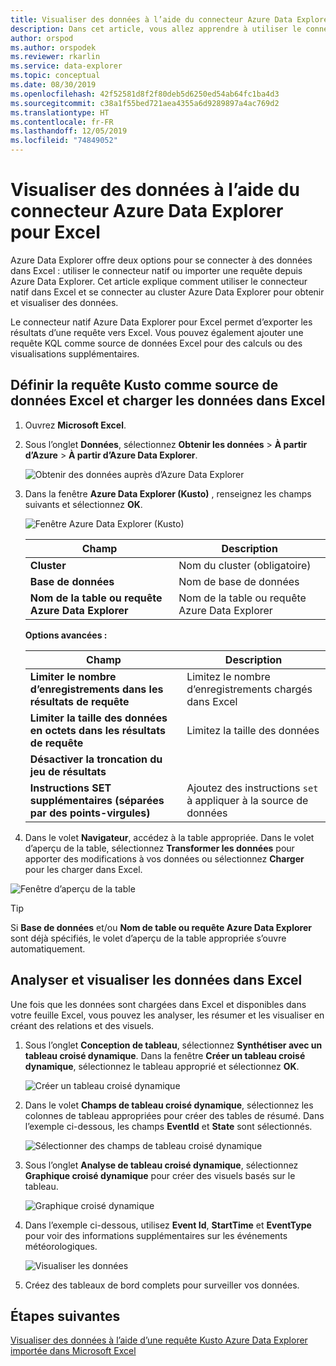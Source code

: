 ```yaml
---
title: Visualiser des données à l’aide du connecteur Azure Data Explorer pour Microsoft Excel
description: Dans cet article, vous allez apprendre à utiliser le connecteur Azure Data Explorer pour Excel.
author: orspod
ms.author: orspodek
ms.reviewer: rkarlin
ms.service: data-explorer
ms.topic: conceptual
ms.date: 08/30/2019
ms.openlocfilehash: 42f52581d8f2f80deb5d6250ed54ab64fc1ba4d3
ms.sourcegitcommit: c38a1f55bed721aea4355a6d9289897a4ac769d2
ms.translationtype: HT
ms.contentlocale: fr-FR
ms.lasthandoff: 12/05/2019
ms.locfileid: "74849052"
---
```

# <a name="visualize-data-using-the-azure-data-explorer-connector-for-excel"></a>Visualiser des données à l’aide du connecteur Azure Data Explorer pour Excel

Azure Data Explorer offre deux options pour se connecter à des données dans Excel : utiliser le connecteur natif ou importer une requête depuis Azure Data Explorer. Cet article explique comment utiliser le connecteur natif dans Excel et se connecter au cluster Azure Data Explorer pour obtenir et visualiser des données.

Le connecteur natif Azure Data Explorer pour Excel permet d’exporter les résultats d’une requête vers Excel. Vous pouvez également ajouter une requête KQL comme source de données Excel pour des calculs ou des visualisations supplémentaires.

## <a name="define-kusto-query-as-an-excel-data-source-and-load-the-data-to-excel"></a>Définir la requête Kusto comme source de données Excel et charger les données dans Excel

1. Ouvrez **Microsoft Excel**.
1. Sous l’onglet **Données**, sélectionnez **Obtenir les données** > **À partir d’Azure** > **À partir d’Azure Data Explorer**.

    ![Obtenir des données auprès d’Azure Data Explorer](media/excel-connector/get-data-from-adx.png)

1. Dans la fenêtre **Azure Data Explorer (Kusto)** , renseignez les champs suivants et sélectionnez **OK**.

    ![Fenêtre Azure Data Explorer (Kusto)](media/excel-connector/adx-connection-window.png)
    
    |Champ   |Description |
    |---------|---------|
    |**Cluster**   |   Nom du cluster (obligatoire)      |    
    |**Base de données**     |    Nom de base de données      |    
    |**Nom de la table ou requête Azure Data Explorer**    |     Nom de la table ou requête Azure Data Explorer    | 
    
    **Options avancées :**

     |Champ   |Description |
    |---------|---------|
    |**Limiter le nombre d’enregistrements dans les résultats de requête**     |     Limitez le nombre d’enregistrements chargés dans Excel  |    
    |**Limiter la taille des données en octets dans les résultats de requête**    |    Limitez la taille des données      |   
    |**Désactiver la troncation du jeu de résultats**    |         |      
    |**Instructions SET supplémentaires (séparées par des points-virgules)**    |    Ajoutez des instructions `set` à appliquer à la source de données     |   

1.  Dans le volet **Navigateur**, accédez à la table appropriée. Dans le volet d’aperçu de la table, sélectionnez **Transformer les données** pour apporter des modifications à vos données ou sélectionnez **Charger** pour les charger dans Excel.

![Fenêtre d’aperçu de la table](media/excel-connector/navigate-table-preview-window.png)

   > [!TIP]
   > Si **Base de données** et/ou **Nom de table ou requête Azure Data Explorer** sont déjà spécifiés, le volet d’aperçu de la table appropriée s’ouvre automatiquement. 

## <a name="analyze-and-visualize-data-in-excel"></a>Analyser et visualiser les données dans Excel

Une fois que les données sont chargées dans Excel et disponibles dans votre feuille Excel, vous pouvez les analyser, les résumer et les visualiser en créant des relations et des visuels. 

1.  Sous l’onglet **Conception de tableau**, sélectionnez **Synthétiser avec un tableau croisé dynamique**. Dans la fenêtre **Créer un tableau croisé dynamique**, sélectionnez le tableau approprié et sélectionnez **OK**.

    ![Créer un tableau croisé dynamique](media/excel-connector/create-pivot-table.png)

1. Dans le volet **Champs de tableau croisé dynamique**, sélectionnez les colonnes de tableau appropriées pour créer des tables de résumé. Dans l’exemple ci-dessous, les champs **EventId** et **State** sont sélectionnés.
    
    ![Sélectionner des champs de tableau croisé dynamique](media/excel-connector/pivot-table-pick-fields.png)

1. Sous l’onglet **Analyse de tableau croisé dynamique**, sélectionnez **Graphique croisé dynamique** pour créer des visuels basés sur le tableau. 

    ![Graphique croisé dynamique](media/excel-connector/pivot-table-analyze-pivotchart.png)

1. Dans l’exemple ci-dessous, utilisez **Event Id**, **StartTime** et **EventType** pour voir des informations supplémentaires sur les événements météorologiques.

    ![Visualiser les données](media/excel-connector/visualize-excel-data.png)

1. Créez des tableaux de bord complets pour surveiller vos données.

## <a name="next-steps"></a>Étapes suivantes

[Visualiser des données à l’aide d’une requête Kusto Azure Data Explorer importée dans Microsoft Excel](excel-blank-query.md)